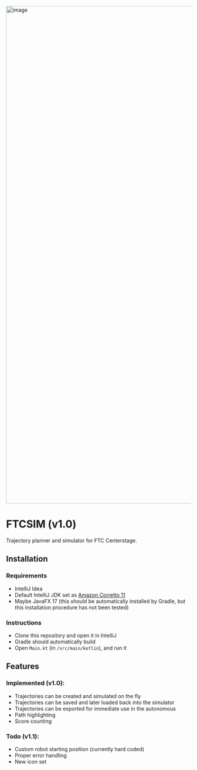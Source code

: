 <img width="1352" alt="image" src="https://github.com/obround/ftcsim/assets/75817213/72534d76-3959-4ee9-9735-c6fe523526ee">

# FTCSIM (v1.0)
Trajectory planner and simulator for FTC Centerstage.

## Installation
### Requirements
- IntelliJ Idea
- Default IntelliJ JDK set as [Amazon Corretto 11](https://docs.aws.amazon.com/corretto/latest/corretto-11-ug/downloads-list.html)
- Maybe JavaFX 17 (this *should* be automatically installed by Gradle, but this installation procedure has not been tested)
### Instructions
- Clone this repository and open it in IntelliJ
- Gradle should automatically build
- Open `Main.kt` (in `/src/main/kotlin`), and run it


## Features
### Implemented (v1.0):
- Trajectories can be created and simulated on the fly
- Trajectories can be saved and later loaded back into the simulator
- Trajectories can be exported for immediate use in the autonomous
- Path highlighting
- Score counting

### Todo (v1.1):
- Custom robot starting position (currently hard coded)
- Proper error handling
- New icon set
